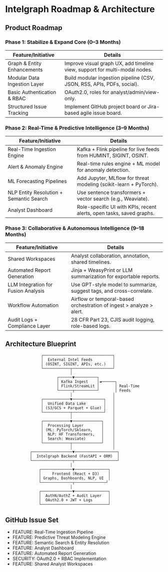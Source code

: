 # Intelgraph Roadmap & Architecture

## Product Roadmap

### Phase 1: Stabilize & Expand Core (0–3 Months)

| Feature/Initiative           | Details                                                                    |
| ---------------------------- | -------------------------------------------------------------------------- |
| Graph & Entity Enhancements  | Improve visual graph UX, add timeline view, support for multi-modal nodes. |
| Modular Data Ingestion Layer | Build modular ingestion pipeline (CSV, JSON, RSS, APIs, PDFs, social).     |
| Basic Authentication & RBAC  | OAuth2.0, roles for analyst/admin/view-only.                               |
| Structured Issue Tracking    | Implement GitHub project board or Jira-based agile issue board.            |

### Phase 2: Real-Time & Predictive Intelligence (3–9 Months)

| Feature/Initiative                      | Details                                                              |
| --------------------------------------- | -------------------------------------------------------------------- |
| Real-Time Ingestion Engine              | Kafka + Flink pipeline for live feeds from HUMINT, SIGINT, OSINT.    |
| Alert & Anomaly Engine                  | Real-time rules engine + ML model for anomaly detection.             |
| ML Forecasting Pipelines                | Add Jupyter, MLflow for threat modeling (scikit-learn + PyTorch).    |
| NLP Entity Resolution + Semantic Search | Use sentence transformers + vector search (e.g., Weaviate).          |
| Analyst Dashboard                       | Role-specific UI with KPIs, recent alerts, open tasks, saved graphs. |

### Phase 3: Collaborative & Autonomous Intelligence (9–18 Months)

| Feature/Initiative                  | Details                                                              |
| ----------------------------------- | -------------------------------------------------------------------- |
| Shared Workspaces                   | Analyst collaboration, annotation, shared timelines.                 |
| Automated Report Generation         | Jinja + WeasyPrint or LLM summarization for exportable reports.      |
| LLM Integration for Fusion Analysis | Use GPT-style model to summarize, suggest tags, and cross-correlate. |
| Workflow Automation                 | Airflow or temporal-based orchestration of ingest > analyze > alert. |
| Audit Logs + Compliance Layer       | 28 CFR Part 23, CJIS audit logging, role-based logs.                 |

## Architecture Blueprint

```
                ┌───────────────────────────────┐
                │  External Intel Feeds         │
                │ (OSINT, SIGINT, APIs, etc.)   │
                └────────────┬──────────────────┘
                             │
                       ┌──────▼──────────┐
                       │ Kafka Ingest    │◄──────┐
                       │ Flink/StreamLit │       │ Real-Time
                       └──────┬──────────┘       │ Feeds
                             │                  │
                ┌────────────▼──────────────┐   │
                │  Unified Data Lake        │   │
                │ (S3/GCS + Parquet + Glue) │   │
                └────────────┬──────────────┘   │
                             │                  │
                ┌────────────▼─────────────┐    │
                │  Processing Layer        │    │
                │ (ML: PyTorch/Sklearn,    │    │
                │  NLP: HF Transformers,   │    │
                │  Search: Weaviate)       │    │
                └────────────┬─────────────┘    │
                             │                  │
           ┌──────────────────▼───────────────────┐
           │  Intelgraph Backend (FastAPI + ORM)  │
           └──────────────────┬───────────────────┘
                             │
               ┌──────────────▼───────────────┐
               │     Frontend (React + D3)    │
               │ Graphs, Dashboards, NLP, UI  │
               └──────────────┬──────────────┘
                             │
               ┌──────────────▼───────────────┐
               │  AuthN/AuthZ + Audit Layer   │
               │  OAuth2.0 + JWT + Logs       │
               └──────────────────────────────┘
```

## GitHub Issue Set

- FEATURE: Real-Time Ingestion Pipeline
- FEATURE: Predictive Threat Modeling Engine
- FEATURE: Semantic Search & Entity Resolution
- FEATURE: Analyst Dashboard
- FEATURE: Automated Report Generation
- SECURITY: OAuth2.0 + RBAC Implementation
- FEATURE: Shared Analyst Workspaces
